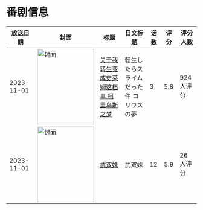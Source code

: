 # 番剧信息

|放送日期|封面|标题|日文标题|话数|评分|评分人数|
|---|---|---|---|---|---|---|
|2023-11-01|<img src="https://lain.bgm.tv/pic/cover/c/fc/78/421174_nlx3z.jpg" alt="封面" style="width:150px;height:200px;object-fit:cover;">|[关于我转生变成史莱姆这档事 柯里乌斯之梦](https://bangumi.tv/subject/421174)|転生したらスライムだった件 コリウスの夢|3|5.8|924人评分|
|2023-11-01|<img src="https://lain.bgm.tv/pic/cover/c/f0/54/345836_CKkkv.jpg" alt="封面" style="width:150px;height:200px;object-fit:cover;">|[武双姝](https://bangumi.tv/subject/345836)|武双姝|12|5.9|26人评分|
